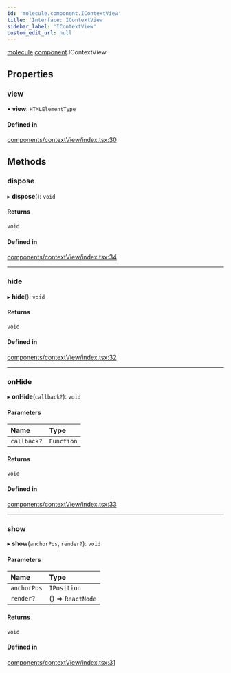 ```yaml
---
id: 'molecule.component.IContextView'
title: 'Interface: IContextView'
sidebar_label: 'IContextView'
custom_edit_url: null
---
```


[molecule](../namespaces/molecule).[component](../namespaces/molecule.component).IContextView

## Properties

### view

• **view**: `HTMLElementType`

#### Defined in

[components/contextView/index.tsx:30](https://github.com/DTStack/molecule/blob/927b7d39/src/components/contextView/index.tsx#L30)

## Methods

### dispose

▸ **dispose**(): `void`

#### Returns

`void`

#### Defined in

[components/contextView/index.tsx:34](https://github.com/DTStack/molecule/blob/927b7d39/src/components/contextView/index.tsx#L34)

---

### hide

▸ **hide**(): `void`

#### Returns

`void`

#### Defined in

[components/contextView/index.tsx:32](https://github.com/DTStack/molecule/blob/927b7d39/src/components/contextView/index.tsx#L32)

---

### onHide

▸ **onHide**(`callback?`): `void`

#### Parameters

| Name        | Type       |
| :---------- | :--------- |
| `callback?` | `Function` |

#### Returns

`void`

#### Defined in

[components/contextView/index.tsx:33](https://github.com/DTStack/molecule/blob/927b7d39/src/components/contextView/index.tsx#L33)

---

### show

▸ **show**(`anchorPos`, `render?`): `void`

#### Parameters

| Name        | Type              |
| :---------- | :---------------- |
| `anchorPos` | `IPosition`       |
| `render?`   | () => `ReactNode` |

#### Returns

`void`

#### Defined in

[components/contextView/index.tsx:31](https://github.com/DTStack/molecule/blob/927b7d39/src/components/contextView/index.tsx#L31)
